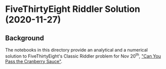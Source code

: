 # FiveThirtyEight Riddler Solution (2020-11-27) 

## Background
The notebooks in this directory provide an analytical and a numerical solution to FiveThirtyEight's Classic Riddler problem for Nov 20<sup>th</sup>, ["Can You Pass the Cranberry Sauce"](https://fivethirtyeight.com/features/can-you-pass-the-cranberry-sauce/).

